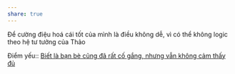 ```yaml
---
share: true
---
```

Để cường điệu hoá cái tốt của mình là điều không dễ, vì có thể không logic theo hệ tư tưởng của Thảo

Điểm yếu:: [Biết là bạn bè cũng đã rất cố gắng, nhưng vẫn không cảm thấy đủ](../../../1%20Th%C3%B4ng%20tin%20th%C3%A2n%20ch%E1%BB%A7/Sync%20v%E1%BB%9Bi%20vault%20ch%C3%ADnh/C%E1%BA%A3m%20nh%E1%BA%ADn/Bi%E1%BA%BFt%20l%C3%A0%20b%E1%BA%A1n%20b%C3%A8%20c%C5%A9ng%20%C4%91%C3%A3%20r%E1%BA%A5t%20c%E1%BB%91%20g%E1%BA%AFng,%20nh%C6%B0ng%20v%E1%BA%ABn%20kh%C3%B4ng%20c%E1%BA%A3m%20th%E1%BA%A5y%20%C4%91%E1%BB%A7.md)
